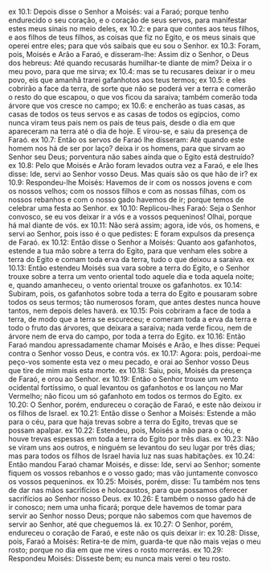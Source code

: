 ex 10.1: Depois disse o Senhor a Moisés: vai a Faraó; porque tenho endurecido o seu coração, e o coração de seus servos, para manifestar estes meus sinais no meio deles,
ex 10.2: e para que contes aos teus filhos, e aos filhos de teus filhos, as coisas que fiz no Egito, e os meus sinais que operei entre eles; para que vós saibais que eu sou o Senhor.
ex 10.3: Foram, pois, Moisés e Arão a Faraó, e disseram-lhe: Assim diz o Senhor, o Deus dos hebreus: Até quando recusarás humilhar-te diante de mim? Deixa ir o meu povo, para que me sirva;
ex 10.4: mas se tu recusares deixar ir o meu povo, eis que amanhã trarei gafanhotos aos teus termos;
ex 10.5: e eles cobrirão a face da terra, de sorte que não se poderá ver a terra e comerão o resto do que escapou, o que vos ficou da saraiva; também comerão toda árvore que vos cresce no campo;
ex 10.6: e encherão as tuas casas, as casas de todos os teus servos e as casas de todos os egípcios, como nunca viram teus pais nem os pais de teus pais, desde o dia em que apareceram na terra até o dia de hoje. E virou-se, e saiu da presença de Faraó.
ex 10.7: Então os servos de Faraó lhe disseram: Até quando este homem nos há de ser por laço? deixa ir os homens, para que sirvam ao Senhor seu Deus; porventura não sabes ainda que o Egito está destruído?
ex 10.8: Pelo que Moisés e Arão foram levados outra vez a Faraó, e ele lhes disse: Ide, servi ao Senhor vosso Deus. Mas quais são os que hão de ir?
ex 10.9: Respondeu-lhe Moisés: Havemos de ir com os nossos jovens e com os nossos velhos; com os nossos filhos e com as nossas filhas, com os nossos rebanhos e com o nosso gado havemos de ir; porque temos de celebrar uma festa ao Senhor.
ex 10.10: Replicou-lhes Faraó: Seja o Senhor convosco, se eu vos deixar ir a vós e a vossos pequeninos! Olhai, porque há mal diante de vós.
ex 10.11: Não será assim; agora, ide vós, os homens, e servi ao Senhor, pois isso é o que pedistes: E foram expulsos da presença de Faraó.
ex 10.12: Então disse o Senhor a Moisés: Quanto aos gafanhotos, estende a tua mão sobre a terra do Egito, para que venham eles sobre a terra do Egito e comam toda erva da terra, tudo o que deixou a saraiva.
ex 10.13: Então estendeu Moisés sua vara sobre a terra do Egito, e o Senhor trouxe sobre a terra um vento oriental todo aquele dia e toda aquela noite; e, quando amanheceu, o vento oriental trouxe os gafanhotos.
ex 10.14: Subiram, pois, os gafanhotos sobre toda a terra do Egito e pousaram sobre todos os seus termos; tão numerosos foram, que antes destes nunca houve tantos, nem depois deles haverá.
ex 10.15: Pois cobriram a face de toda a terra, de modo que a terra se escureceu; e comeram toda a erva da terra e todo o fruto das árvores, que deixara a saraiva; nada verde ficou, nem de árvore nem de erva do campo, por toda a terra do Egito.
ex 10.16: Então Faraó mandou apressadamente chamar Moisés e Arão, e lhes disse: Pequei contra o Senhor vosso Deus, e contra vós.
ex 10.17: Agora: pois, perdoai-me peço-vos somente esta vez o meu pecado, e orai ao Senhor vosso Deus que tire de mim mais esta morte.
ex 10.18: Saiu, pois, Moisés da presença de Faraó, e orou ao Senhor.
ex 10.19: Então o Senhor trouxe um vento ocidental fortíssimo, o qual levantou os gafanhotos e os lançou no Mar Vermelho; não ficou um só gafanhoto em todos os termos do Egito.
ex 10.20: O Senhor, porém, endureceu o coração de Faraó, e este não deixou ir os filhos de Israel.
ex 10.21: Então disse o Senhor a Moisés: Estende a mão para o céu, para que haja trevas sobre a terra do Egito, trevas que se possam apalpar.
ex 10.22: Estendeu, pois, Moisés a mão para o céu, e houve trevas espessas em toda a terra do Egito por três dias.
ex 10.23: Não se viram uns aos outros, e ninguém se levantou do seu lugar por três dias; mas para todos os filhos de Israel havia luz nas suas habitações.
ex 10.24: Então mandou Faraó chamar Moisés, e disse: Ide, servi ao Senhor; somente fiquem os vossos rebanhos e o vosso gado; mas vão juntamente convosco os vossos pequeninos.
ex 10.25: Moisés, porém, disse: Tu também nos tens de dar nas mãos sacrifícios e holocaustos, para que possamos oferecer sacrifícios ao Senhor nosso Deus.
ex 10.26: E também o nosso gado há de ir conosco; nem uma unha ficará; porque dele havemos de tomar para servir ao Senhor nosso Deus; porque não sabemos com que havemos de servir ao Senhor, até que cheguemos lá.
ex 10.27: O Senhor, porém, endureceu o coração de Faraó, e este não os quis deixar ir:
ex 10.28: Disse, pois, Faraó a Moisés: Retira-te de mim, guarda-te que não mais vejas o meu rosto; porque no dia em que me vires o rosto morrerás.
ex 10.29: Respondeu Moisés: Disseste bem; eu nunca mais verei o teu rosto.
